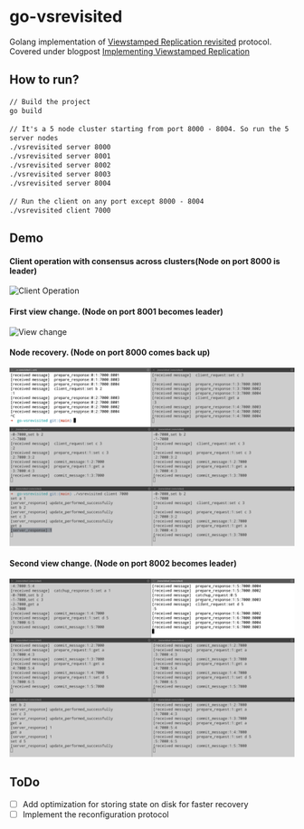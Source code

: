 # go-vsrevisited
Golang implementation of [Viewstamped Replication revisited](https://pmg.csail.mit.edu/papers/vr-revisited.pdf) protocol. Covered under blogpost [Implementing Viewstamped Replication](https://distributed-computing-musings.com/2023/10/implementing-viewstamped-replication-protocol/)

## How to run?
```
// Build the project
go build

// It's a 5 node cluster starting from port 8000 - 8004. So run the 5 server nodes
./vsrevisited server 8000
./vsrevisited server 8001
./vsrevisited server 8002
./vsrevisited server 8003
./vsrevisited server 8004

// Run the client on any port except 8000 - 8004
./vsrevisited client 7000
```

## Demo

#### Client operation with consensus across clusters(Node on port 8000 is leader)
![Client Operation](demo/Client%20Operation.gif)

#### First view change. (Node on port 8001 becomes leader)
![View change](demo/View%20Change.gif)

#### Node recovery. (Node on port 8000 comes back up)
![Node recovery](demo/Recovery.gif)

#### Second view change. (Node on port 8002 becomes leader)
![Second View change](demo/View%20Change%20In%20Order.gif)

## ToDo 
 - [ ] Add optimization for storing state on disk for faster recovery
 - [ ] Implement the reconfiguration protocol
